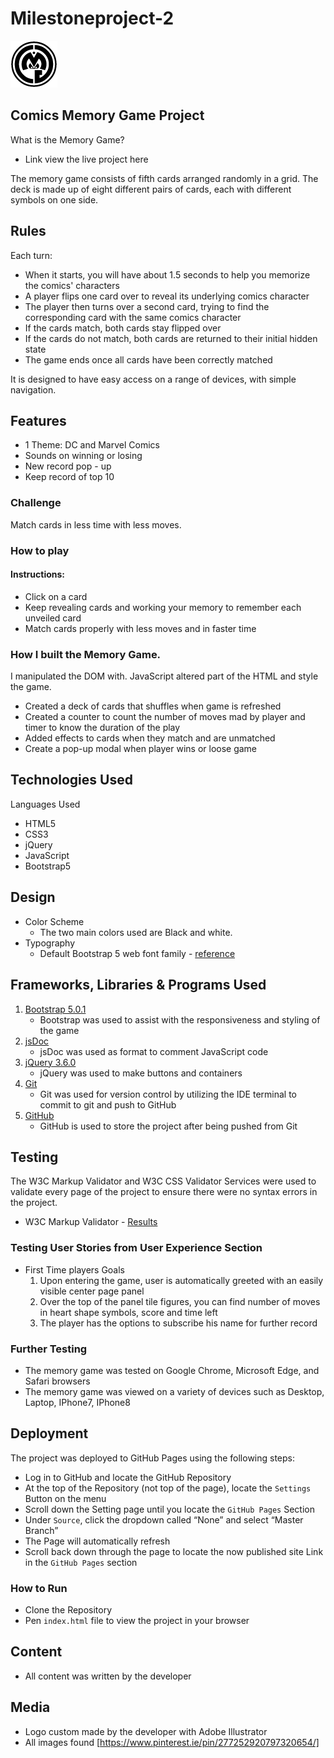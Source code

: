 # Milestoneproject-2

![Alt](/images/logo-small.png "Comics Memory Game")

## Comics Memory Game Project



What is the Memory Game?

* Link view the live project here

The memory game consists of fifth cards arranged randomly in a grid. The deck is made up of eight different pairs of cards, each with different symbols on one side.

## Rules
 
 Each turn:

* When it starts, you will have about 1.5 seconds to help you memorize the comics' characters
* A player flips one card over to reveal its underlying comics character
* The player then turns over a second card, trying to find the corresponding card with the same comics character
* If the cards match, both cards stay flipped over
* If the cards do not match, both cards are returned to their initial hidden state
* The game ends once all cards have been correctly matched


It is designed to have easy access on a range of devices, with simple navigation.
 

## Features

* 1 Theme: DC and Marvel Comics
* Sounds on winning or losing
* New record pop - up
* Keep record of top 10

### Challenge 

Match cards in less time with less moves.

### How to play

#### Instructions:

* Click on a card
* Keep revealing cards and working your memory to remember each unveiled card
* Match cards properly with less moves and in faster time

### How I built the Memory Game.

I manipulated the DOM with. JavaScript altered part of the HTML and style the game.

* Created a deck of cards that shuffles when game is refreshed
* Created a counter to count the number of moves mad by player and timer to know the duration of the play
* Added effects to cards when they match and are unmatched
* Create a pop-up modal when player wins or loose game

## Technologies Used

Languages Used

  * HTML5
  * CSS3
  * jQuery
  * JavaScript 
  * Bootstrap5 

## Design

  * Color Scheme
    * The two main colors used are Black and white.
  * Typography 
    * Default Bootstrap 5 web font family - [reference](Https://getbootstrap.com/docs/5.0/content/reboot/#native-font-stack)


## Frameworks, Libraries & Programs Used

1. [Bootstrap 5.0.1](https://getbootstrap.com/docs/5.0/getting-started/introduction/)
    * Bootstrap was used to assist with the responsiveness and styling of the game
2. [jsDoc](https://jsdoc.app/about-getting-started.html)
    * jsDoc was used as format to comment JavaScript code  
3. [jQuery 3.6.0](https://api.jquery.com/)
    * jQuery was used to make buttons and containers
4. [Git](https://git-scm.com/)
    * Git was used for version control by utilizing the IDE terminal to commit to git and push to GitHub
5. [GitHub](https://github.com/Doc-Le/Milestoneproject-2)
    * GitHub is used to store the project after being pushed from Git

## Testing

The W3C Markup Validator and W3C CSS Validator Services were used to validate every page of the project to ensure there were no syntax errors in the project.

* W3C Markup Validator - [Results](https://jigsaw.w3.org/css-validator/validator?uri=https%3A%2F%2Fdoc-le.github.io%2FMilestoneproject-2%2F&profile=css3svg&usermedium=all&warning=1&vextwarning=&lang=en)


  
  
### Testing User Stories from User Experience Section
  
  * First Time players Goals
    1.	Upon entering the game, user is automatically greeted with an easily visible center page panel 
    2.	Over the top of the panel tile figures, you can find number of moves in heart shape symbols, score and time left
    3.	The player has the options to subscribe his name for further record

### Further Testing

   * The memory game was tested on Google Chrome, Microsoft Edge, and Safari browsers
   * The memory game was viewed on a variety of devices such as Desktop, Laptop, IPhone7, IPhone8


## Deployment

The project was deployed to GitHub Pages using the following steps: 

* Log in to GitHub and locate the GitHub Repository
* At the top of the Repository (not top of the page), locate the `Settings` Button on the menu
* Scroll down the Setting page until you locate the `GitHub Pages` Section
* Under `Source`, click the dropdown called “None” and select “Master Branch”
* The Page will automatically refresh
* Scroll back down through the page to locate the now published site Link in the `GitHub Pages` section

### How to Run

* Clone the Repository
* Pen `index.html` file to view the project in your browser

## Content

* All content was written by the developer

## Media

* Logo custom made by the developer with Adobe Illustrator
* All images found [https://www.pinterest.ie/pin/277252920797320654/]




